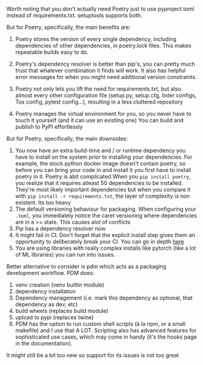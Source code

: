 Worth noting that you don't actually need Poetry just to use pyproject.toml instead of requirements.txt. setuptools supports both.

But for Poetry, specifically, the main benefits are:

 1. Poetry stores the version of every single dependency, including dependencies of other dependencies, in poetry.lock files. This makes repeatable builds easy to do.

 2. Poetry's dependency resolver is better than pip's, you can pretty much trust that whatever combination it finds will work. It also has helpful error messages for when you might need additional version constraints.

 3. Poetry not only lets you lift the need for requirements.txt, but also almost every other configuration file (setup.py, setup.cfg, linter configs, Tox config, pytest config...), resulting in a less cluttered repository

 4. Poetry manages the virtual environment for you, so you never have to touch it yourself (and it can use an existing one)
 You can build and publish to PyPI effortlessly


But for Poetry, specifically, the main downsides:

 1.  You now have an extra build-time and / or runtime dependency you have to install on the system prior to installing your dependencies. For example, the stock python docker image doesn't contain poetry, so before you can bring your code in and install it you first have to install poetry in it. Poetry is abit complicated.When you ``pip install poetry``, you realize that it requires atleast 50 dependencies to be installed. They're most likely important dependencies but when you compare it with ``pip install -r requirements.txt``, the layer of complexity is non existent. Its too heavy
 2. The default versioning behaviour for packaging. When configuring your ``.toml``, you immediately notice the caret versioning where dependencies are in a >= state. This causes alot of conflicts
 3. Pip has a dependency resolver now
 4. It might fail in CI. Don't forget that the explicit install step gives them an opportunity to deliberately break your CI. You can go in depth [here](https://github.com/python-poetry/poetry/pull/6297)
 5. You are using libraries with really complex installs like pytorch (like a lot of ML libraries) you can run into issues.


Better alternative to consider is pdm which acts as a packaging development workflow.
PDM does:

1. venv creation (venv builtin module)
2. dependency installation
3. Dependency management  (i.e. mark this dependency as optional, that dependency as dev, etc)
4. build wheels (replaces build module)
5. upload to pypi (replaces twine)
6. PDM has the option to run custom shell scripts (à la npm, or a small makefile) and I use that A LOT. Scripting also has advanced features for sophisticated use cases, which may come in handy (it's the hooks page in the documentation).

It might still be a bit too new so support for its issues is not too great


